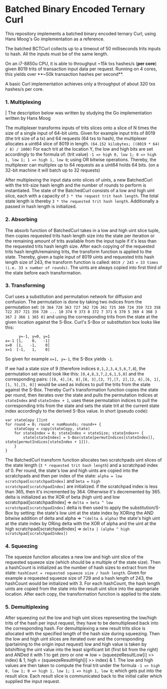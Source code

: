 # Batched Binary Encoded Ternary Curl

This repository implements a batched binary encoded ternary Curl, using Hans Moog's Go implementation as a reference.

The batched BCTCurl collects up to a timeout of 50 milliseconds trits inputs to hash. All the inputs must be of the same length.

On an i7-8850u CPU, it is able to throughput ~15k txs hashes/s (**per core**) given 8019 trits of transaction input 
data per request. Running on 4 cores, this yields over **~50k transaction hashes per second**.

A basic Curl implementation achieves only a throughput of about 320 txs hashes/s per core.

### 1. Multiplexing
| The description below was written by studying the Go implementation written by Hans Moog

The multiplexer transforms inputs of trits slices onto a slice of N times the size of a single input of 64-bit uints.
Given for example input trits of 8019 (the trit size of a tx) and 64 requests (64 txs to hash), the multiplexer
allocates a uint64 slice of 8019 in length. `(64.152 kilobytes; ((8019 * 64) / 8) / 1000)`
For each trit at the location Y, the low and high bits are set accordingly to the formula of:
(trit value) `-1 => high 0, low 1; 0 => high 1, low 1; 1 => high 1, low 0`; using OR bitwise operations.
Thereby, the multiplexer can multiplex up to 64 requests as a uint64 holds 64 bits. 
(on a 32-bit machine it will batch up to 32 requests)

After multiplexing the input data onto slices of uints, a new BatchedCurl with the trit-size hash length
and the number of rounds to perform is instantiated. 
The state of the BatchedCurl consists of a low and high uint slice, each with a capacity of `3 * the request trit hash length`.
The total state length is thereby `3 * the requested trit hash length`. Additionally a passed in hash length is initialized.

### 2. Absorbing
The absorb function of BatchedCurl takes in a low and high uint slice tuple, then copies requested trits hash length size
into the state per iteration or the remaining amount of trits available from the input tuple if it's less than the 
requested trits hash length size. After each copying of the requested trits hash length/remaining trits, the transform
function is applied to the state. Thereby, given a tuple input of 8019 uints and requested trits hash length size of 243,
the transform function is called: `8019 / 243 = 33 times (i.e. 33 x number of rounds)`. The uints are always copied into first third of the state
before each transformation.

### 3. Transforming
Curl uses a substitution and permutation network for diffusion and confusion. 
The permutation is done by taking two indices from the permutation set: `[0 364 728 363 727 362 726 361 725 360 724 359 723 358 722 357 721 356 720 ... 10 374 9 373 8 372 7 371 6 370 5 369 4 368 3 367 2 366 1 365 0]` 
and using the corresponding trits from the state at the given location against the S-Box. 
Curl's S-Box or substitution box looks like this:
```
      y=-1, y=0, y=1
x=-1 [1,    0,   -1]
x=0  [1,   -1,    0]
x=1  [-1,   1,    0]
``` 
So given for example `x=1, y=-1`, the S-Box yields `-1`.

If we had a state size of 9 (therefore indices `0,1,2,3,4,5,6,7,8`), the permutation set would look like this:
`[0,4,8,3,7,2,6,1,5,0]` and the corresponding pairs: `[[0, 4],[4, 8],[8, 3],[3, 7],[7, 2],[2, 6],[6, 1],[1, 5],[5, 0]]` would be
used as indices to pull the trits from the state against the S-Box.
Thereby Curl's transformation function copies the state per round, then iterates over the state and pulls the permutation indices 
at `stateIndex` and `stateIndex + 1`, uses these permutation indices to pull the corresponding trits from the state and 
sets the state trit at the current state index accordingly to the derived S-Box value.
In short (pseudo code):
```
var stateCopy []int
for round = 0; round < numRounds; round++ {
	stateCopy = copy(stateCopy, state)
	for stateIndex = 0; stateIndex < stateSize; stateIndex++ {
		state[stateIndex] = S-Box(state[permutIndices[stateIndex]], state[permutIndices[stateIndex + 1]]).	
	}
}
```

The BatchedCurl transform function allocates two scratchpads uint slices of the state length (`3 * requested trit hash length`)
and a scratchpad index of 0.
Per round, the state's low and high uints are copied into the scratchpads and then per index of the state:
`alpha = low scratchpad[scratchpadIndex]` and `beta = high scratchpad[scratchpadIndex]` are initialized.
if the scratchpad index is less than 365, then it's incremented by 364. Otherwise it's decremented by 365.
delta is initialized as the XOR of beta (high uint) and low scratchpad[scratchpadIndex] => `delta = beta ^ low scratchpad[scratchpadIndex]`
delta is then used to apply the substitution/S-Box by setting: 
the state's low uint at the state index by XORing the AND bitwise addition of delta and alpha => `^(delta & alpha)` 
the state's high uint at the state index by ORing delta with the XOR of alpha and the uint at the 
high scratchpad[scratchpadIndex] => `delta | (alpha ^ high scratchpad[scratchpadIndex])`

### 4. Squeezing
The squeeze function allocates a new low and high uint slice of the requested squeeze size (which should be a multiple of the state size).
Then a hashCount is initialized as the number of hash sizes to extract from the state: `hashCount = requested squeeze size / hash length`.
Given for example a requested squeeze size of 729 and a hash length of 243, the hashCount would be initialized with 3.
For each hashCount, the hash length uints are copied from the state into the result uint slice into the appropriate location. 
After each copy, the transformation function is applied to the state.

### 5. Demultiplexing
After squeezing out the low and high uint slices representing the low/high trits of the hash per input request, they have to
be demultiplexed back into the corresponding hash. For demultiplexing a new result trits slice is allocated with the specified length
of the hash size during squeezing. Then the low and high uint slices are iterated over and the corresponding (partaining to the origin input request) low and high value is taken by bitshifting the uint value into the least signficant bit (first bit from the right) and ANDed it with 1 to get zero or one => low = (squeezeResultLow[i] >> index) & 1, high = (squeezeResultHigh[i] >> index) & 1. The low and high values
are then taken to compute the final trit under the formula `-1 => high 0, low 1; 0 => high 1, low 1; 1 => high 1, low 0`; which gets
put into the result slice. Each result slice is communicated back to the initial caller which supplied the input request.